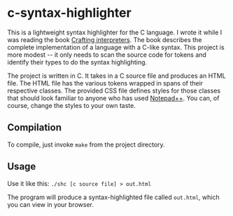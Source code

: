 # c-syntax-highlighter
This is a lightweight syntax highlighter for the C language. I wrote it while I was reading the book [Crafting interpreters](https://craftinginterpreters.com/). The book describes the complete implementation of a language with a C-like syntax. This project is more modest -- it only needs to scan the source code for tokens and identify their types to do the syntax highlighting.

The project is written in C. It takes in a C source file and produces an HTML file. The HTML file has the various tokens wrapped in spans of their respective classes. The provided CSS file defines styles for those classes that should look familiar to anyone who has used [Notepad++](https://notepad-plus-plus.org/). You can, of course, change the styles to your own taste.

## Compilation
To compile, just invoke `make` from the project directory.

## Usage
Use it like this:
`./shc [c source file] > out.html`

The program will produce a syntax-highlighted file called `out.html`, which you can view in your browser.